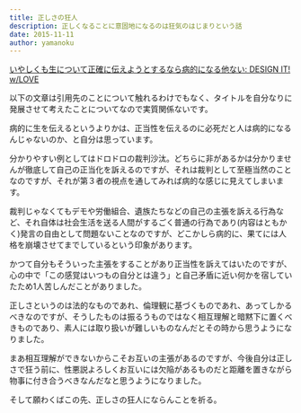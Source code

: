```yaml
---
title: 正しさの狂人
description: 正しくなることに意固地になるのは狂気のはじまりという話
date: 2015-11-11
author: yamanoku
---
```


[いやしくも生について正確に伝えようとするなら病的になる他ない: DESIGN IT! w/LOVE](http://gitanez.seesaa.net/article/429288298.html)

以下の文章は引用先のことについて触れるわけでもなく、タイトルを自分なりに発展させて考えたことについてなので実質関係ないです。

病的に生を伝えるというよりかは、正当性を伝えるのに必死だと人は病的になるんじゃないのか、と自分は思っています。

分かりやすい例としてはドロドロの裁判沙汰。どちらに非があるかは分かりませんが徹底して自己の正当化を訴えるのですが、それは裁判として至極当然のことなのですが、それが第３者の視点を通してみれば病的な感じに見えてしまいます。

裁判じゃなくてもデモや労働組合、遺族たちなどの自己の主張を訴える行為など、それ自体は社会生活を送る人間がするごく普通の行為であり(内容はともかく)発言の自由として問題ないことなのですが、どこかしら病的に、果てには人格を崩壊させてまでしているという印象があります。

かつて自分もそういった主張をすることがあり正当性を訴えてはいたのですが、心の中で「この感覚はいつもの自分とは違う」と自己矛盾に近い何かを宿していたため1人苦しんだことがありました。

正しさというのは法的なものであれ、倫理観に基づくものであれ、あってしかるべきなのですが、そうしたものは振るうものではなく相互理解と暗黙下に置くべきものであり、素人には取り扱いが難しいものなんだとその時から思うようになりました。

まあ相互理解ができないからこそお互いの主張があるのですが、今後自分は正しさで狂う前に、性悪説よろしくお互いには欠陥があるものだと距離を置きながら物事に付き合うべきなんだなと思うようになりました。

そして願わくばこの先、正しさの狂人にならんことを祈る。
